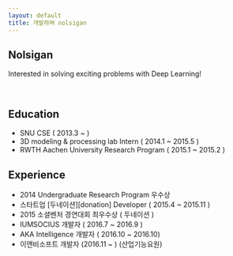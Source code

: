 ```yaml
---
layout: default
title: 개발하며 nolsigan
---
```



## Nolsigan

Interested in solving exciting problems with Deep Learning!

<br/>

## Education

* SNU CSE ( 2013.3 ~ )
* 3D modeling & processing lab Intern ( 2014.1 ~ 2015.5 )
* RWTH Aachen University Research Program ( 2015.1 ~ 2015.2 )

## Experience

* 2014 Undergraduate Research Program 우수상
* 스타트업 [두네이션][donation] Developer ( 2015.4 ~ 2015.11 )
* 2015 소셜벤처 경연대회 최우수상 ( 두네이션 )
* IUMSOCIUS 개발자 ( 2016.7 ~ 2016.9 )
* AKA Intelligence 개발자 ( 2016.10 ~ 2016.10)
* 이앤비소프트 개발자 (2016.11 ~ ) (산업기능요원)


